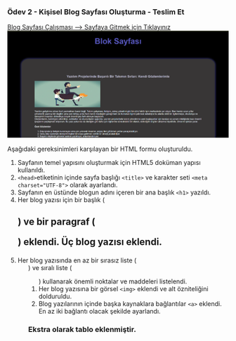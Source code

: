 ###  Ödev 2 - Kişisel Blog Sayfası Oluşturma - Teslim Et 
[Blog Sayfası Çalışması --> Sayfaya Gitmek için Tıklayınız](http://127.0.0.1:5500/index.html)
![Sınıf Tablosu](./src/project.png)

Aşağıdaki gereksinimleri karşılayan bir HTML formu oluşturuldu.

1. Sayfanın temel yapısını oluşturmak için HTML5 doküman yapısı kullanıldı.
2. `<head>`etiketinin içinde sayfa başlığı `<title>` ve karakter seti `<meta charset="UTF-8">` olarak ayarlandı.
3. Sayfanın en üstünde blogun adını içeren bir ana başlık `<h1>` yazıldı.
4. Her blog yazısı için bir başlık (<h2>) ve bir paragraf (<p>) eklendi. Üç blog yazısı eklendi.
5. Her blog yazısında en az bir sırasız liste (<ul>) ve sıralı liste (<ol>) kullanarak önemli noktalar ve maddeleri listelendi.
6. Her blog yazısına  bir görsel `<img>` eklendi ve alt özniteliğini dolduruldu.
7. Blog yazılarının içinde başka kaynaklara bağlantılar `<a>` eklendi. En az iki bağlantı olacak şekilde ayarlandı.

### Ekstra olarak tablo eklenmiştir.








